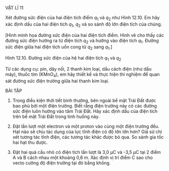 VẬT LÍ 11

Xét đường sức điện của hai điện tích điểm $q_1$ và $q_2$ như Hình 12.10.
Em hãy xác định dấu của hai điện tích $q_1$, $q_2$ và so sánh độ lớn điện tích của chúng.

[Hình minh họa đường sức điện của hai điện tích điểm. Hình vẽ cho thấy các đường sức điện hướng ra từ điện tích $q_2$ và hướng vào điện tích $q_1$. Đường sức điện giữa hai điện tích uốn cong từ $q_2$ sang $q_1$.]

Hình 12.10. Đường sức điện của hệ hai điện tích $q_1$ và $q_2$

Từ các dụng cụ: pin, dây nối, 2 thanh kim loại, dầu cách điện (như dầu máy), thuốc tím (KMnO$_4$), em hãy thiết kế và thực hiện thí nghiệm để quan sát đường sức điện trường giữa hai thanh kim loại.

BÀI TẬP

1. Trong điều kiện thời tiết bình thường, bên ngoài bề mặt Trái Đất được bao phủ bởi một điện trường. Biết rằng điện trường này có các đường sức điện luôn hướng vào tâm Trái Đất. Hãy xác định dấu của điện tích trên bề mặt Trái Đất trong tình huống này.

2. Đặt lần lượt một electron và một proton vào cùng một điện trường đều. Hạt nào sẽ chịu tác dụng của lực tĩnh điện có độ lớn lớn hơn? Giả sử chỉ xét tương tác tĩnh điện, các tương tác khác được bỏ qua. So sánh gia tốc hai hạt thu được.

3. Đặt hai quả cầu nhỏ có điện tích lần lượt là 3,0 µC và -3,5 µC tại 2 điểm A và B cách nhau một khoảng 0,6 m. Xác định vị trí điểm C sao cho vecto cường độ điện trường tại đó bằng không.
